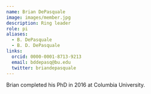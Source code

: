 ```yaml
---
name: Brian DePasquale
image: images/member.jpg
description: Ring leader
role: pi
aliases:
  - B. DePasquale
  - B. D. DePasquale
links:
  orcid: 0000-0001-8713-9213
  email: bddepasq@bu.edu
  twitter: briandepasquale
---
```


Brian completed his PhD in 2016 at Columbia University.
